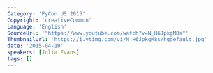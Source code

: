 ```yaml
---
Category: 'PyCon US 2015'
Copyright: 'creativeCommon'
Language: 'English'
SourceUrl: '"https://www.youtube.com/watch?v=N_H6JpkgM8s"'
ThumbnailUrl: 'https://i.ytimg.com/vi/N_H6JpkgM8s/hqdefault.jpg'
date: '2015-04-10'
speakers: [Julia Evans]
tags: []
---
```


